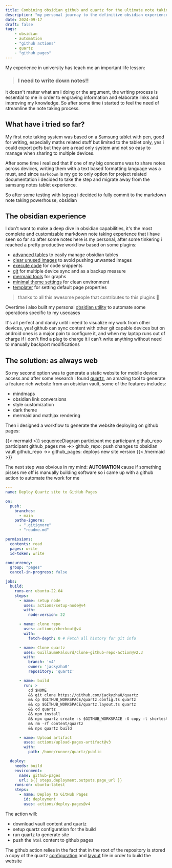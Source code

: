 ```yaml
---
title: Combining obsidian github and quartz for the ultimate note taking experience
description: "my personal journay to the definitive obsidian experience"
date: 2024-09-17
draft: false
tags:
    - obsidian
    - automation
    - "github actions"
    - quartz
    - "github pages"
---
```


My experience in university has teach me an important life lesson:

> ### I need to write down notes!!

it doesn't matter what am i doing or the argument, the writing process is essential to me in order to engraving information and elaborate links and improving my knowledge. So after some time i started to feel the need of streamline the note taking process.

## What have i tried so far?

My first note taking system was based on a Samsung tablet with pen, good for writing, especially maths related stuff but limited to the tablet only, yes i could export pdfs but they are a read only system and not so easy to manage when sharing to multiple devices.

After some time i realized that if one of my big concerns was to share notes across devices, writing them with a text based formatting language was a must, and since `markdown` is my go to only option for project related documentation i decided to take the step and migrate away from the samsung notes tablet experience.

So after some testing with logseq i decided to fully commit to the markdown note taking powerhouse, obsidian

## The obsidian experience

I don't want to make a deep dive in obsidian capabilities, it's the most complete and customizable markdown note taking experience that i have seen so far so after some notes here is my personal, after some tinkering i reached a pretty productive workflow based on some plugins:

- [advanced tables](https://github.com/tgrosinger/advanced-tables-obsidian) to easily manage obsidian tables
- [clear unused images](https://github.com/ozntel/oz-clear-unused-images-obsidian) to avoid pushing unwanted images
- [execute code](https://github.com/twibiral/obsidian-execute-code) for code snippents
- [git](https://github.com/Vinzent03/obsidian-git) for multiple device sync and as a backup measure
- [mermaid tools](https://github.com/dartungar/obsidian-mermaid) for graphs
- [minimal theme settings](https://github.com/kepano/obsidian-minimal) for clean environment
- [templater](https://github.com/SilentVoid13/Templater) for setting default page properties

> thanks to all this awesome people that contributes to this plugins 🙏

Overtime i also built my personal [obsidian utility](https://github.com/carnivuth/scripts/blob/main/bin/obsidian_manage.sh) to automate some operations specific to my usecases

It's all perfect and dandy until i need to visualize my work from other devices, yes! github can sync content with other git capable devices but on android ones is a major pain to configure it, and when my laptop runs out of charge if i don't find a plug to charge it i can't write anything without need to manually backport modifications

## The solution: as always web

So my second option was to generate a static website for mobile device access and after some research i found [quartz](https://quartz.jzhao.xyz/), an amazing tool to generate a feature rich website from an obsidian vault, some of the features includes:

- mindmaps
- obsidian link conversions
- style customization
- dark theme
- mermaid and mathjax rendering

Then i designed a workflow to generate the website deploying on github pages:

{{< mermaid >}}
sequenceDiagram
participant me
participant github_repo
participant github_pages
me ->> github_repo: push changes to obsidian vault
github_repo ->> github_pages: deploys new site version
{{< /mermaid >}}

The next step was obvious in my mind: **AUTOMATION** cause if something pisses me off is manually building software so i came up with a github action to automate the work for me

```yaml
---
name: Deploy Quartz site to GitHub Pages

on:
  push:
    branches:
      - main
    paths-ignore:
      - ".gitignore"
      - "readme.md"

permissions:
  contents: read
  pages: write
  id-token: write

concurrency:
  group: "pages"
  cancel-in-progress: false

jobs:
  build:
    runs-on: ubuntu-22.04
    steps:
      - name: setup node
        uses: actions/setup-node@v4
        with:
          node-version: 22

      - name: clone repo
        uses: actions/checkout@v4
        with:
          fetch-depth: 0 # Fetch all history for git info

      - name: Clone quartz
        uses: GuillaumeFalourd/clone-github-repo-action@v2.3
        with:
          branch: 'v4'
          owner: 'jackyzha0'
          repository: 'quartz'

      - name: build
        run: >
          cd $HOME
          && git clone https://github.com/jackyzha0/quartz
          && cp $GITHUB_WORKSPACE/quartz.config.ts quartz
          && cp $GITHUB_WORKSPACE/quartz.layout.ts quartz
          && cd quartz
          && npm install
          && npx quartz create -s $GITHUB_WORKSPACE -X copy -l shortest
          && rm -rf content/quartz
          && npx quartz build

      - name: Upload artifact
        uses: actions/upload-pages-artifact@v3
        with:
          path: /home/runner/quartz/public

  deploy:
    needs: build
    environment:
      name: github-pages
      url: ${{ steps.deployment.outputs.page_url }}
    runs-on: ubuntu-latest
    steps:
      - name: Deploy to GitHub Pages
        id: deployment
        uses: actions/deploy-pages@v4
```

The action will:

- download vault content and quartz
- setup quartz configuration for the build
- run quartz to generate site
- push the `html` content to github pages

The github action relies in the fact that in the root of the repository is stored a copy of the quartz [configuration](sample_files/quartz.config.ts) and [layout](sample_files/quartz.layout.ts) file in order to build the website
